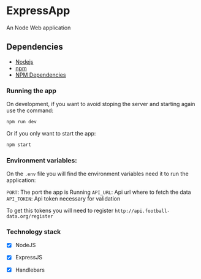 # ExpressApp

An Node Web application

## Dependencies

- [Nodejs](http://nodejs.org/)
- [npm](http://www.npmjs.com/)
- [NPM Dependencies](package.json)


### Running the app

On development, if you want to avoid stoping the server and starting again use the command:
```js
npm run dev
```

Or if you only want to start the app:

```js
npm start
```

### Environment variables:

On the `.env` file you will find the environment variables need it to run the application:

`PORT`: The port the app is Running
`API_URL`: Api url where to fetch the data
`API_TOKEN`: Api token necessary for validation

To get this tokens you will need to register `http://api.football-data.org/register`

### Technology stack

- [x] NodeJS
- [x] ExpressJS
- [x] Handlebars


